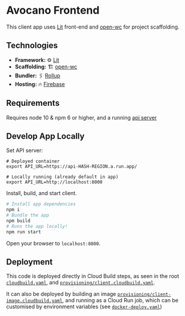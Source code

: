 # Avocano Frontend


This client app uses [Lit](https://lit.dev/) front-end and [open-wc](https://open-wc.org/) for project scaffolding.


## Technologies

- **Framework:** ⚙️ [Lit](https://lit.dev/)
- **Scaffolding:** 🏗️ [open-wc](https://open-wc.org/)
- **Bundler:** 🖇️ [Rollup](https://rollupjs.org/)
- **Hosting:** 🔥 [Firebase](https://firebase.corp.google.com/)

## Requirements

Requires node 10 & npm 6 or higher, and a running [api server](../server/README.md#local-dev)

## Develop App Locally

Set API server:

```
# Deployed container
export API_URL=https://api-HASH-REGION.a.run.app/

# Locally running (already default in app)
export API_URL=http://localhost:8000
```

Install, build, and start client.

```bash
# Install app dependencies
npm i
# Bundle the app
npm build
# Runs the app locally!
npm run start
```

Open your browser to `localhost:8000`.

## Deployment

This code is deployed directly in Cloud Build steps, as seen in the root [`cloudbuild.yaml`](/cloudbuild.yaml), and [`provisioning/client.cloudbuild.yaml`](/provisioning/client.cloudbuild.yaml). 

It can also be deployed by building an image [`provisioning/client-image.cloudbuild.yaml`](/provisioning/client-image.cloudbuild.yaml), and running as a Cloud Run job, which can be customised by environment variables (see [`docker-deploy.yaml`](docker-deploy.sh))